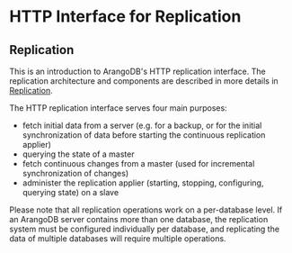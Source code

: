 HTTP Interface for Replication
==============================

Replication
-----------

This is an introduction to ArangoDB's HTTP replication interface.
The replication architecture and components are described in more details in 
[Replication](../../Manual/Architecture/Replication/index.html).

The HTTP replication interface serves four main purposes:
- fetch initial data from a server (e.g. for a backup, or for the initial synchronization 
  of data before starting the continuous replication applier)
- querying the state of a master
- fetch continuous changes from a master (used for incremental synchronization of changes)
- administer the replication applier (starting, stopping, configuring, querying state) on 
  a slave

Please note that all replication operations work on a per-database level. If an 
ArangoDB server contains more than one database, the replication system must be
configured individually per database, and replicating the data of multiple
databases will require multiple operations.

